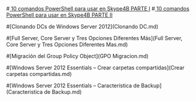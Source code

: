 ﻿#[ 10 comandos PowerShell para usar en Skype4B PARTE I](10-comandos-PowerShell-para-Skype4B-PARTE1.md)
#[ 10 comandos PowerShell para usar en Skype4B PARTE II](10-comandos-PowerShell-para-Skype4B-PARTE2.md)

#[Clonando DCs de Windows Server 2012](Clonando DC.md)

#[Full Server, Core Server y Tres Opciones Diferentes Más](Full Server, Core Server y Tres Opciones Diferentes Mas.md)

#[Migración del Group Policy Object](GPO Migracion.md)

#[Windows Server 2012 Essentials – Crear carpetas compartidas](Crear carpetas compartidas.md)

#[Windows Server 2012 Essentials – Característica de Backup](Caracteristica de Backup.md)
